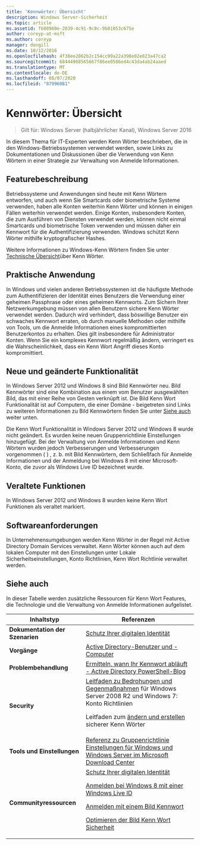```yaml
---
title: 'Kennwörter: Übersicht'
description: Windows Server-Sicherheit
ms.topic: article
ms.assetid: f608960e-2039-4c91-9c8c-9b81053c675e
author: coreyp-at-msft
ms.author: coreyp
manager: dongill
ms.date: 10/12/2016
ms.openlocfilehash: 4f38ee2062b2c154cc99a22a398e02e823a47ca2
ms.sourcegitcommit: 68444968565667f86ee0586ed4c43da4ab24aaed
ms.translationtype: MT
ms.contentlocale: de-DE
ms.lasthandoff: 08/07/2020
ms.locfileid: "87996081"
---
```

# <a name="passwords-overview"></a>Kennwörter: Übersicht

>Gilt für: Windows Server (halbjährlicher Kanal), Windows Server 2016

In diesem Thema für IT-Experten werden Kenn Wörter beschrieben, die in den Windows-Betriebssystemen verwendet werden, sowie Links zu Dokumentationen und Diskussionen über die Verwendung von Kenn Wörtern in einer Strategie zur Verwaltung von Anmelde Informationen.

## <a name="feature-description"></a><a name="BKMK_OVER"></a>Featurebeschreibung
Betriebssysteme und Anwendungen sind heute mit Kenn Wörtern entworfen, und auch wenn Sie Smartcards oder biometrische Systeme verwenden, haben alle Konten weiterhin Kenn Wörter und können in einigen Fällen weiterhin verwendet werden. Einige Konten, insbesondere Konten, die zum Ausführen von Diensten verwendet werden, können nicht einmal Smartcards und biometrische Token verwenden und müssen daher ein Kennwort für die Authentifizierung verwenden. Windows schützt Kenn Wörter mithilfe kryptografischer Hashes.

Weitere Informationen zu Windows-Kenn Wörtern finden Sie unter [Technische Übersicht](/previous-versions/windows/it-pro/windows-server-2008-R2-and-2008/hh994558(v=ws.10))über Kenn Wörter.

## <a name="practical-applications"></a><a name="BKMK_APP"></a>Praktische Anwendung
In Windows und vielen anderen Betriebssystemen ist die häufigste Methode zum Authentifizieren der Identität eines Benutzers die Verwendung einer geheimen Passphrase oder eines geheimen Kennworts. Zum Sichern Ihrer Netzwerkumgebung müssen von allen Benutzern sichere Kenn Wörter verwendet werden. Dadurch wird verhindert, dass böswillige Benutzer ein schwaches Kennwort erraten, ob durch manuelle Methoden oder mithilfe von Tools, um die Anmelde Informationen eines kompromittierten Benutzerkontos zu erhalten. Dies gilt insbesondere für Administrator Konten. Wenn Sie ein komplexes Kennwort regelmäßig ändern, verringert es die Wahrscheinlichkeit, dass ein Kenn Wort Angriff dieses Konto kompromittiert.

## <a name="new-and-changed-functionality"></a><a name="BKMK_NEW"></a>Neue und geänderte Funktionalität
In Windows Server 2012 und Windows 8 sind Bild Kennwörter neu. Bild Kennwörter sind eine Kombination aus einem vom Benutzer ausgewählten Bild, das mit einer Reihe von Gesten verknüpft ist. Die Bild Kenn Wort Funktionalität ist auf Computern, die einer Domäne \- beigetreten sind Links zu weiteren Informationen zu Bild Kennwörtern finden Sie unter [Siehe auch](#BKMK_LINKS) weiter unten.

Die Kenn Wort Funktionalität in Windows Server 2012 und Windows 8 wurde nicht geändert. Es wurden keine neuen Gruppenrichtlinie Einstellungen hinzugefügt. Bei der Verwaltung von Anmelde Informationen und Kenn Wörtern wurden jedoch Verbesserungen und Verbesserungen vorgenommen \( \) , z. b. mit Bild Kennwörtern, dem Schließfach für Anmelde Informationen und der Anmeldung bei Windows 8 mit einer Microsoft-Konto, die zuvor als Windows Live ID bezeichnet wurde.

## <a name="deprecated-functionality"></a><a name="BKMK_DEP"></a>Veraltete Funktionen
In Windows Server 2012 und Windows 8 wurden keine Kenn Wort Funktionen als veraltet markiert.

## <a name="software-requirements"></a><a name="BKMK_SOFT"></a>Softwareanforderungen
In Unternehmensumgebungen werden Kenn Wörter in der Regel mit Active Directory Domain Services verwaltet. Kenn Wörter können auch auf dem lokalen Computer mit den Einstellungen unter Lokale Sicherheitseinstellungen, Konto Richtlinien, Kenn Wort Richtlinie verwaltet werden.

## <a name="see-also"></a><a name="BKMK_LINKS"></a>Siehe auch
In dieser Tabelle werden zusätzliche Ressourcen für Kenn Wort Features, die Technologie und die Verwaltung von Anmelde Informationen aufgelistet.

|Inhaltstyp|Referenzen|
|--------|-------|
|**Dokumentation der Szenarien**|[Schutz Ihrer digitalen Identität](https://blogs.msdn.com/b/b8/archive/2011/12/14/protecting-your-digital-identity.aspx)|
|**Vorgänge**|[Active Directory-Benutzer und -Computer](/previous-versions/windows/it-pro/windows-server-2008-R2-and-2008/cc754217(v=ws.11))|
|**Problembehandlung**|[Ermitteln, wann Ihr Kennwort abläuft \- Active Directory PowerShell-Blog](https://blogs.msdn.com/b/adpowershell/archive/2010/08/09/9970198.aspx)|
|**Security**| [Leitfaden zu Bedrohungen und Gegenmaßnahmen](/previous-versions/windows/it-pro/windows-server-2008-R2-and-2008/hh125920(v=ws.10)) für Windows Server 2008 R2 und Windows 7: Konto Richtlinien<p>Leitfaden zum [ändern und erstellen](https://www.microsoft.com/security/online-privacy/passwords-create.aspx) sicherer Kenn Wörter|
|**Tools und Einstellungen**|[Referenz zu Gruppenrichtlinie Einstellungen für Windows und Windows Server im Microsoft Download Center](https://www.microsoft.com/download/en/details.aspx?amp;displaylang=en&displaylang=en&id=25250)|
|**Communityressourcen**|[Schutz Ihrer digitalen Identität](https://blogs.msdn.com/b/b8/archive/2011/12/14/protecting-your-digital-identity.aspx)<p>[Anmelden bei Windows 8 mit einer Windows Live ID](https://blogs.msdn.com/b/b8/archive/2011/09/26/signing-in-to-windows-8-with-a-windows-live-id.aspx)<p>[Anmelden mit einem Bild Kennwort](/archive/blogs/b8/signing-in-with-a-picture-password)<p>[Optimieren der Bild Kenn Wort Sicherheit](/archive/blogs/b8/optimizing-picture-password-security)|